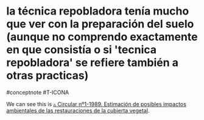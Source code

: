 # la técnica repobladora tenía mucho que ver con la preparación del suelo (aunque no comprendo exactamente en que consistía o si 'tecnica repobladora' se refiere también a otras practicas)
#conceptnote #T-ICONA 


We can see this is [▵ Circular nº1-1989. Estimación de posibles impactos ambientales de las restauraciones de la cubierta vegetal](▵%20Circular%20nº1-1989.%20Estimación%20de%20posibles%20impactos%20ambientales%20de%20las%20restauraciones%20de%20la%20cubierta%20vegetal.md).


